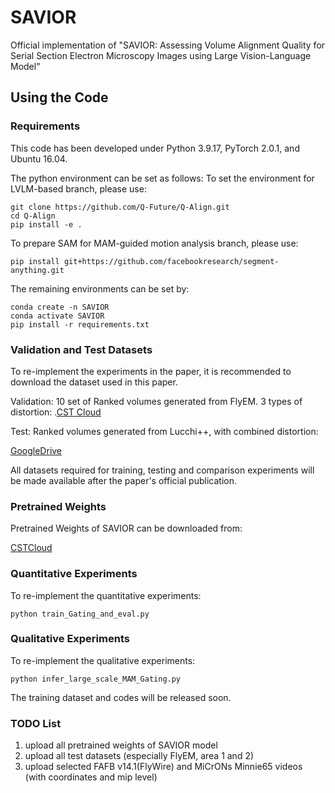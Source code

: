 # SAVIOR
Official implementation of "SAVIOR: Assessing Volume Alignment Quality for Serial Section Electron Microscopy Images using Large Vision-Language Model"

## Using the Code
### Requirements
This code has been developed under Python 3.9.17, PyTorch 2.0.1, and Ubuntu 16.04.

The python environment can be set as follows:
To set the environment for LVLM-based branch, please use:
```shell
git clone https://github.com/Q-Future/Q-Align.git
cd Q-Align
pip install -e .
```
To prepare SAM for MAM-guided motion analysis branch, please use:
```shell
pip install git+https://github.com/facebookresearch/segment-anything.git
```
The remaining environments can be set by:
```shell
conda create -n SAVIOR
conda activate SAVIOR
pip install -r requirements.txt
```

### Validation and Test Datasets
To re-implement the experiments in the paper, it is recommended to download the dataset used in this paper.

Validation: 10 set of Ranked volumes generated from FlyEM. 3 types of distortion:
.[CST Cloud](https://pan.cstcloud.cn/s/k752tI31TF4)

Test: Ranked volumes generated from Lucchi++, with combined distortion:

[GoogleDrive](https://drive.google.com/file/d/1EoeLCeYjoac_ASdTV2Wloi0sTY6l8PJM/view?usp=sharing)

All datasets required for training, testing and comparison experiments will be made available after the paper's official publication.

### Pretrained Weights
Pretrained Weights of SAVIOR can be downloaded from:

[CSTCloud]()

### Quantitative Experiments
To re-implement the quantitative experiments:
```Register
python train_Gating_and_eval.py
```

### Qualitative Experiments
To re-implement the qualitative experiments:
```Register
python infer_large_scale_MAM_Gating.py
```

The training dataset and codes will be released soon.

### TODO List
1. upload all pretrained weights of SAVIOR model
2. upload all test datasets (especially FlyEM, area 1 and 2)
3. upload selected FAFB v14.1(FlyWire) and MiCrONs Minnie65 videos (with coordinates and mip level)






